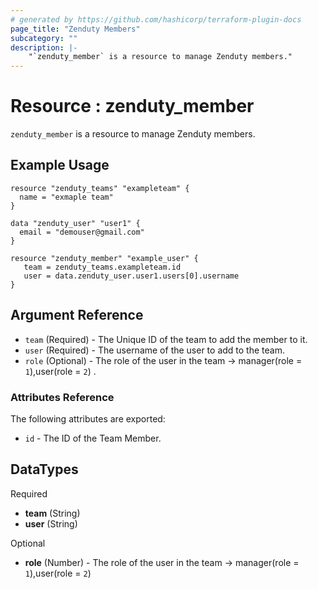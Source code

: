 ```yaml
---
# generated by https://github.com/hashicorp/terraform-plugin-docs
page_title: "Zenduty Members"
subcategory: ""
description: |-
    "`zenduty_member` is a resource to manage Zenduty members."
---
```


# Resource : zenduty_member 
`zenduty_member` is a resource to manage Zenduty members.

## Example Usage
```hcl
resource "zenduty_teams" "exampleteam" {
  name = "exmaple team"
}

data "zenduty_user" "user1" {
  email = "demouser@gmail.com"
}

```


```hcl
resource "zenduty_member" "example_user" {
   team = zenduty_teams.exampleteam.id
   user = data.zenduty_user.user1.users[0].username
}

```

## Argument Reference

* `team` (Required) - The Unique ID of the team to add the member to it.
* `user` (Required) - The username of the user to add to the team.
* `role` (Optional) - The role of the user in the team -> manager(role = `1`),user(role = `2`) .


### Attributes Reference


The following attributes are exported:

* `id` - The ID of the Team Member.




<!-- schema generated by tfplugindocs -->
## DataTypes 
Required

- **team** (String)
- **user** (String)

Optional
- **role** (Number) - The role of the user in the team -> manager(role = `1`),user(role = `2`)



